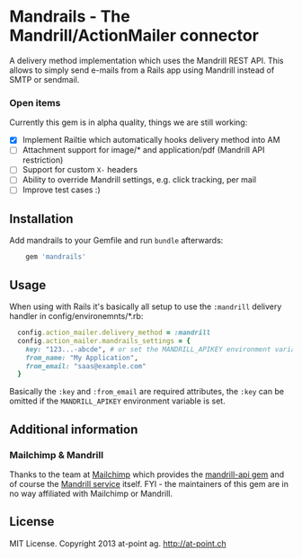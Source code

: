 # Mandrails - The Mandrill/ActionMailer connector

A delivery method implementation which uses the Mandrill REST API. This allows
to simply send e-mails from a Rails app using Mandrill instead of SMTP or
sendmail.

### Open items

Currently this gem is in alpha quality, things we are still working:

- [x] Implement Railtie which automatically hooks delivery method into AM
- [ ] Attachment support for image/* and application/pdf (Mandrill API restriction)
- [ ] Support for custom `X-` headers
- [ ] Ability to override Mandrill settings, e.g. click tracking, per mail
- [ ] Improve test cases :)

## Installation

Add mandrails to your Gemfile and run `bundle` afterwards:

```ruby
    gem 'mandrails'
```

## Usage

When using with Rails it's basically all setup to use the `:mandrill` delivery
handler in config/environemnts/*.rb:

```ruby
  config.action_mailer.delivery_method = :mandrill
  config.action_mailer.mandrails_settings = {
    key: "123...-abcde", # or set the MANDRILL_APIKEY environment variable
    from_name: "My Application",
    from_email: "saas@example.com"
  }
```

Basically the `:key` and `:from_email` are required attributes, the `:key` can
be omitted if the `MANDRILL_APIKEY` environment variable is set.

## Additional information

### Mailchimp & Mandrill

Thanks to the team at [Mailchimp][mc] which provides the [mandrill-api gem][gem]
and of course the [Mandrill service][ma] itself. FYI - the maintainers of this
gem are in no way affiliated with Mailchimp or Mandrill.

## License

MIT License. Copyright 2013 at-point ag. http://at-point.ch

[mc]: http://mailchimp.com/
[gem]: https://bitbucket.org/mailchimp/mandrill-api-ruby/
[ma]: https://mandrillapp.com/
